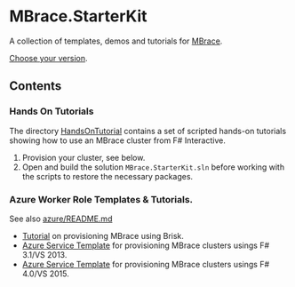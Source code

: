 # MBrace.StarterKit

A collection of templates, demos and tutorials for [MBrace](http://m-brace.net/).

[Choose your version](mbrace-versions.md).

## Contents

### Hands On Tutorials

The directory [HandsOnTutorial](HandsOnTutorial) contains a set of scripted 
hands-on tutorials showing how to use an MBrace cluster from F# Interactive.

1. Provision your cluster, see below.
2. Open and build the solution ``MBrace.StarterKit.sln`` before working with the scripts
   to restore the necessary packages.

### Azure Worker Role Templates & Tutorials.

See also [azure/README.md](azure/README.md)

* [Tutorial](azure/brisk-tutorial.md) on provisioning MBrace using Brisk.
* [Azure Service Template](azure/MBrace.Azure.Service.VS2013.sln) for provisioning MBrace clusters usings F# 3.1/VS 2013.
* [Azure Service Template](azure/MBrace.Azure.Service.VS2015.sln) for provisioning MBrace clusters usings F# 4.0/VS 2015.
